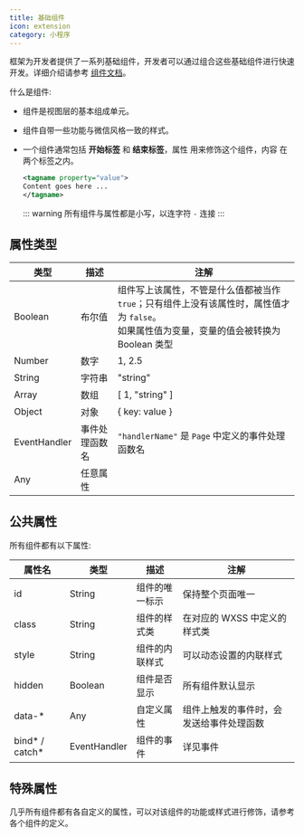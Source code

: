 ```yaml
---
title: 基础组件 
icon: extension
category: 小程序
---
```


框架为开发者提供了一系列基础组件，开发者可以通过组合这些基础组件进行快速开发。详细介绍请参考 [组件文档](https://developers.weixin.qq.com/miniprogram/dev/component/)。

什么是组件:

- 组件是视图层的基本组成单元。
- 组件自带一些功能与微信风格一致的样式。
- 一个组件通常包括 **开始标签** 和 **结束标签**，属性 用来修饰这个组件，内容 在两个标签之内。

  ```xml
  <tagname property="value">
  Content goes here ...
  </tagname>
  ```

  ::: warning
  所有组件与属性都是小写，以连字符 `-` 连接
  :::

<!-- more -->

## 属性类型

| 类型         | 描述           | 注解                                                                                                                                             |
| ------------ | -------------- | ------------------------------------------------------------------------------------------------------------------------------------------------ |
| Boolean      | 布尔值         | 组件写上该属性，不管是什么值都被当作 `true`；只有组件上没有该属性时，属性值才为 `false`。<br />如果属性值为变量，变量的值会被转换为 Boolean 类型 |
| Number       | 数字           | 1, 2.5                                                                                                                                           |
| String       | 字符串         | "string"                                                                                                                                         |
| Array        | 数组           | [ 1, "string" ]                                                                                                                                  |
| Object       | 对象           | { key: value }                                                                                                                                   |
| EventHandler | 事件处理函数名 | `"handlerName"` 是 `Page` 中定义的事件处理函数名                                                                                                 |
| Any          | 任意属性       |

## 公共属性

所有组件都有以下属性:

| 属性名           | 类型         | 描述           | 注解                                     |
| ---------------- | ------------ | -------------- | ---------------------------------------- |
| id               | String       | 组件的唯一标示 | 保持整个页面唯一                         |
| class            | String       | 组件的样式类   | 在对应的 WXSS 中定义的样式类             |
| style            | String       | 组件的内联样式 | 可以动态设置的内联样式                   |
| hidden           | Boolean      | 组件是否显示   | 所有组件默认显示                         |
| data-\*          | Any          | 自定义属性     | 组件上触发的事件时，会发送给事件处理函数 |
| bind\* / catch\* | EventHandler | 组件的事件     | 详见事件                                 |

## 特殊属性

几乎所有组件都有各自定义的属性，可以对该组件的功能或样式进行修饰，请参考各个组件的定义。

